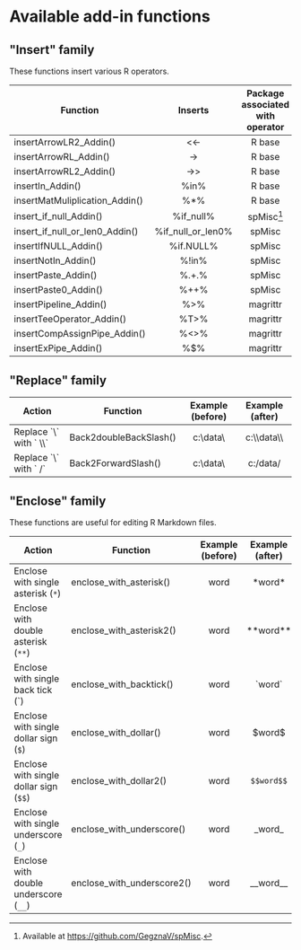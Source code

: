 Available add-in functions 
==========================

## "Insert" family

These functions insert various R operators.

| Function                            | Inserts              | Package associated with operator|
|-------------------------------------|:--------------------:|:-------------------------------:|
| insertArrowLR2\_Addin()             | &lt;&lt;-            | R base                          |
| insertArrowRL\_Addin()              | -&gt;                | R base                          |
| insertArrowRL2\_Addin()             | -&gt;&gt;            | R base                          |
| insertIn\_Addin()                   | %in%                 | R base                          |
| insertMatMuliplication\_Addin()     | %\*%                 | R base                          |
| insert\_if\_null\_Addin()           | %if\_null%           | spMisc[^1]                      |
| insert\_if\_null\_or\_len0\_Addin() | %if\_null\_or\_len0% | spMisc                          |
| insertIfNULL\_Addin()               | %if.NULL%            | spMisc                          |
| insertNotIn\_Addin()                | %!in%                | spMisc                          |
| insertPaste\_Addin()                | %.+.%                | spMisc                          |
| insertPaste0\_Addin()               | %++%                 | spMisc                          |
| insertPipeline\_Addin()             | %&gt;%               | magrittr                        |
| insertTeeOperator\_Addin()          | %T&gt;%              | magrittr                        |
| insertCompAssignPipe\_Addin()       | %&lt;&gt;%           | magrittr                        |
| insertExPipe\_Addin()               | %$%                  | magrittr                        |

[^1]: Available at <https://github.com/GegznaV/spMisc>.

## "Replace" family 

| Action                        | Function               | Example (before) | Example (after) |
|-------------------------------|------------------------|:----------------:|:---------------:|
| Replace \`\\\` with \` \\\\\` | Back2doubleBackSlash() | c:\\data\\       | c:\\\\data\\\\  |
| Replace \`\\\` with \` /\`    | Back2ForwardSlash()    | c:\\data\\       | c:/data/        |


## "Enclose" family

These functions are useful for editing R Markdown files.

| Action                                 | Function                     | Example (before) | Example (after) | Interpreted result |
|----------------------------------------|------------------------------|:----------------:|:---------------:|:------------------:|
| Enclose with single asterisk (`*`)     | enclose\_with\_asterisk()    | word             | \*word\*        | *word*             |
| Enclose with double asterisk (`**`)    | enclose\_with\_asterisk2()   | word             | \*\*word\*\*    | **word**           |
| Enclose with single back tick (\`)     | enclose\_with\_backtick()    | word             | \`word\`        | `word`             |
| Enclose with single dollar sign (`$`)  | enclose\_with\_dollar()      | word             | &#36;word&#36;  | $word$             |
| Enclose with single dollar sign (`$$`) | enclose\_with\_dollar2()     | word             | ```$$word$$```  | $word$             |
| Enclose with single underscore (`_`)   | enclose\_with\_underscore()  | word             | \_word\_        | _word_             |
| Enclose with double underscore (`__`)  | enclose\_with\_underscore2() | word             | \_\_word\_\_    | __word__           |
